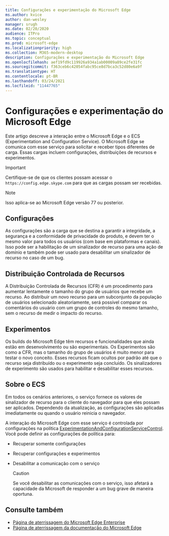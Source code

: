 ```yaml
---
title: Configurações e experimentação do Microsoft Edge
ms.author: kvice
author: dan-wesley
manager: srugh
ms.date: 02/20/2020
audience: ITPro
ms.topic: conceptual
ms.prod: microsoft-edge
ms.localizationpriority: high
ms.collection: M365-modern-desktop
description: Configurações e experimentação do Microsoft Edge
ms.openlocfilehash: aef19fd9c119926a934a1ab00009a89ce2fe31fc
ms.sourcegitcommit: f363ceb6c42054fabc95ce8d7bca3c52d80e6a9f
ms.translationtype: HT
ms.contentlocale: pt-BR
ms.lasthandoff: 03/24/2021
ms.locfileid: "11447765"
---
```

# <a name="microsoft-edge-configurations-and-experimentation"></a>Configurações e experimentação do Microsoft Edge

Este artigo descreve a interação entre o Microsoft Edge e o ECS (Experimentation and Configuration Service). O Microsoft Edge se comunica com esse serviço para solicitar e receber tipos diferentes de carga. Essas cargas incluem configurações, distribuições de recursos e experimentos.

> [!IMPORTANT]
> Certifique-se de que os clientes possam acessar o `https://config.edge.skype.com` para que as cargas possam ser recebidas.

> [!NOTE]
> Isso aplica-se ao Microsoft Edge versão 77 ou posterior.

## <a name="configurations"></a>Configurações

As configurações são a carga que se destina a garantir a integridade, a segurança e a conformidade de privacidade do produto, e devem ter o mesmo valor para todos os usuários (com base em plataformas e canais). Isso pode ser a habilitação de um sinalizador de recurso para uma ação de domínio e também pode ser usado para desabilitar um sinalizador de recurso no caso de um bug.

## <a name="controlled-feature-rollout"></a>Distribuição Controlada de Recursos

A Distribuição Controlada de Recursos (CFR) é um procedimento para aumentar lentamente o tamanho do grupo de usuários que recebe um recurso. Ao distribuir um novo recurso para um subconjunto da população de usuários selecionado aleatoriamente, será possível comparar os comentários do usuário com um grupo de controles do mesmo tamanho, sem o recurso de medir o impacto do recurso.

## <a name="experiments"></a>Experimentos

Os builds do Microsoft Edge têm recursos e funcionalidades que ainda estão em desenvolvimento ou são experimentais. Os Experimentos são como a CFR, mas o tamanho do grupo de usuários é muito menor para testar o novo conceito. Esses recursos ficam ocultos por padrão até que o recurso seja distribuído ou o experimento seja concluído. Os sinalizadores de experimento são usados para habilitar e desabilitar esses recursos.

## <a name="about-the-ecs"></a>Sobre o ECS

Em todos os cenários anteriores, o serviço fornece os valores de sinalizador de recurso para o cliente do navegador para que eles possam ser aplicados. Dependendo da atualização, as configurações são aplicadas imediatamente ou quando o usuário reinicia o navegador.

A interação do Microsoft Edge com esse serviço é controlada por configurações na política [ExperimentationAndConfigurationServiceControl](./microsoft-edge-policies.md#experimentationandconfigurationservicecontrol). Você pode definir as configurações de política para:

- Recuperar somente configurações
- Recuperar configurações e experimentos
- Desabilitar a comunicação com o serviço

  > [!CAUTION]
  > Se você desabilitar as comunicações com o serviço, isso afetará a capacidade da Microsoft de responder a um bug grave de maneira oportuna.

## <a name="see-also"></a>Consulte também

- [Página de aterrissagem do Microsoft Edge Enterprise](https://www.microsoftedgeinsider.com/enterprise)
- [Página de aterrissagem da documentação do Microsoft Edge](./index.yml)